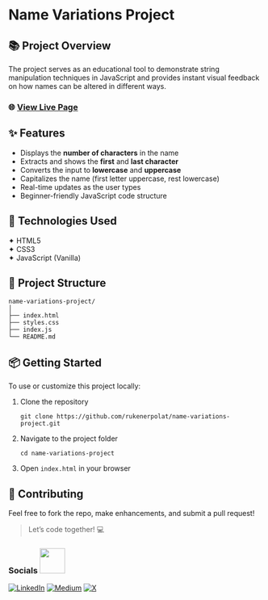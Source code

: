 # Name Variations Project
## 📚 Project Overview

The project serves as an educational tool to demonstrate string manipulation techniques in JavaScript and provides instant visual feedback on how names can be altered in different ways.   

### 🌐 [View Live Page](https://namevariations-project.netlify.app/)

## ✨ Features

- Displays the **number of characters** in the name
- Extracts and shows the **first** and **last character**
- Converts the input to **lowercase** and **uppercase**
- Capitalizes the name (first letter uppercase, rest lowercase)
- Real-time updates as the user types
- Beginner-friendly JavaScript code structure
 
## 📁 Technologies Used

✦ HTML5   
✦ CSS3   
✦ JavaScript (Vanilla)   

## 📁 Project Structure
```
name-variations-project/
│
├── index.html       
├── styles.css    
├── index.js        
└── README.md        
```

## 📦 Getting Started
To use or customize this project locally:
1. Clone the repository
   ```
   git clone https://github.com/rukenerpolat/name-variations-project.git
   ```
2. Navigate to the project folder
   ```
   cd name-variations-project
   ```
3. Open ```index.html``` in your browser

## 🤝 Contributing

Feel free to fork the repo, make enhancements, and submit a pull request!  
> Let’s code together! 💻

### Socials <img src="https://media.giphy.com/media/mGcNjsfWAjY5AEZNw6/giphy.gif" width="50">
[![LinkedIn](https://img.shields.io/badge/-LinkedIn-d6d1cb?style=flat&logo=linkedin&logoColor=black)](https://linkedin.com/in/rukenerpolat)
[![Medium](https://img.shields.io/badge/-Medium-d6d1cb?style=flat&logo=medium&logoColor=black)](https://medium.com/@rukenerpolat)
[![X](https://img.shields.io/badge/-X-d6d1cb?style=flat&logo=x&logoColor=black)](https://x.com/rukenerpolat)
